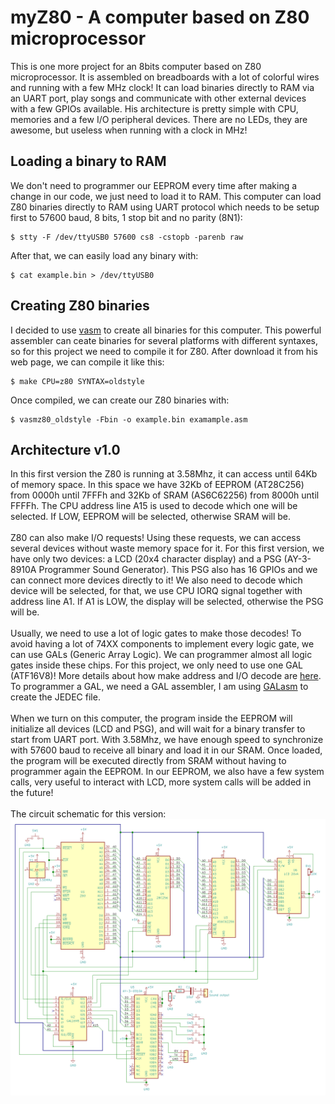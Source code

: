 # myZ80 - A computer based on Z80 microprocessor
This is one more project for an 8bits computer based on Z80 microprocessor. It is assembled on breadboards with a lot of colorful wires and running with a few MHz clock! It can load binaries directly to RAM via an UART port, play songs and communicate with other external devices with a few GPIOs available. His architecture is pretty simple with CPU, memories and a few I/O peripheral devices. There are no LEDs, they are awesome, but useless when running with a clock in MHz!

## Loading a binary to RAM
We don't need to programmer our EEPROM every time after making a change in our code, we just need to load it to RAM. This computer can load Z80 binaries directly to RAM using UART protocol which needs to be setup first to 57600 baud, 8 bits, 1 stop bit and no parity (8N1):
```
$ stty -F /dev/ttyUSB0 57600 cs8 -cstopb -parenb raw
```
After that, we can easily load any binary with:
```
$ cat example.bin > /dev/ttyUSB0
```

## Creating Z80 binaries
I decided to use [vasm](http://sun.hasenbraten.de/vasm/) to create all binaries for this computer. This powerful assembler can ceate binaries for several platforms with different syntaxes, so for this project we need to compile it for Z80. After download it from his web page, we can compile it like this:
```
$ make CPU=z80 SYNTAX=oldstyle
```
Once compiled, we can create our Z80 binaries with:
```
$ vasmz80_oldstyle -Fbin -o example.bin examample.asm
```

## Architecture v1.0
In this first version the Z80 is running at 3.58Mhz, it can access until 64Kb of memory space. In this space we have 32Kb of EEPROM (AT28C256) from 0000h until 7FFFh and 32Kb of SRAM (AS6C62256) from 8000h until FFFFh. The CPU address line A15 is used to decode which one will be selected. If LOW, EEPROM will be selected, otherwise SRAM will be.<br><br>
Z80 can also make I/O requests! Using these requests, we can access several devices without waste memory space for it. For this first version, we have only two devices: a LCD (20x4 character display) and a PSG (AY-3-8910A Programmer Sound Generator). This PSG also has 16 GPIOs and we can connect more devices directly to it! We also need to decode which device will be selected, for that, we use CPU IORQ signal together with address line A1. If A1 is LOW, the display will be selected, otherwise the PSG will be.<br><br>
Usually, we need to use a lot of logic gates to make those decodes! To avoid having a lot of 74XX components to implement every logic gate, we can use GALs (Generic Array Logic). We can programmer almost all logic gates inside these chips. For this project, we only need to use one GAL (ATF16V8)! More details about how make address and I/O decode are [here](chip-select.pld). To programmer a GAL, we need a GAL assembler, I am using [GALasm](https://github.com/daveho/GALasm) to create the JEDEC file.<br><br>
When we turn on this computer, the program inside the EEPROM will initialize all devices (LCD and PSG), and will wait for a binary transfer to start from UART port. With 3.58Mhz, we have enough speed to synchronize with 57600 baud to receive all binary and load it in our SRAM. Once loaded, the program will be executed directly from SRAM without having to programmer again the EEPROM. In our EEPROM, we also have a few system calls, very useful to interact with LCD, more system calls will be added in the future!<br><br>
The circuit schematic for this version:<br>
![Circuit schematic v1.0](schematics/circuit-schematic-v1.png)

